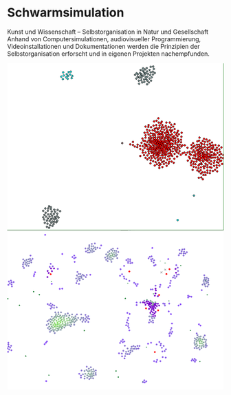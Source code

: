 # Schwarmsimulation
Kunst und Wissenschaft – Selbstorganisation in Natur und Gesellschaft
Anhand von Computersimulationen, audiovisueller Programmierung, Videoinstallationen
und Dokumentationen werden die Prinzipien der Selbstorganisation erforscht
und in eigenen Projekten nachempfunden.

![Screenshot](doc/schwarm.png)
![Screenshot2](doc/predator_prey_simulation.png)
